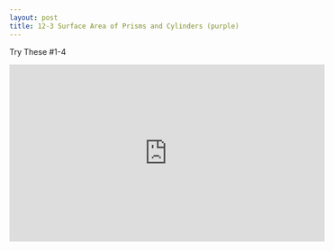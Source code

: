 ```yaml
---
layout: post
title: 12-3 Surface Area of Prisms and Cylinders (purple)
---
```

Try These #1-4
<iframe width="560" height="315" src="https://www.youtube.com/embed/ZYOJ4_Tz4_M" frameborder="0" allowfullscreen></iframe>
